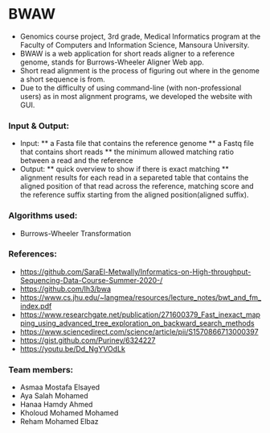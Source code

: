 # BWAW
* Genomics course project, 3rd grade, Medical Informatics program at the Faculty of Computers and Information Science, Mansoura University.
* BWAW is a web application for short reads aligner to a reference genome, stands for Burrows-Wheeler Aligner Web app.
* Short read alignment is the process of figuring out where in the genome a short sequence is from.
* Due to the difficulty of using command-line (with non-professional users) as in most alignment programs, we developed the website with GUI.

### Input & Output:
* Input: 
** a Fasta file that contains the reference genome
** a Fastq file that contains short reads
** the minimum allowed matching ratio between a read and the reference
* Output:
** quick overview to show if there is exact matching
** alignment results for each read in a separeted table that contains the aligned position of that read across the reference, matching score and the reference suffix starting from the aligned position(aligned suffix).

### Algorithms used:
* Burrows-Wheeler Transformation

### References:
* https://github.com/SaraEl-Metwally/Informatics-on-High-throughput-Sequencing-Data-Course-Summer-2020-/
* https://github.com/lh3/bwa
* https://www.cs.jhu.edu/~langmea/resources/lecture_notes/bwt_and_fm_index.pdf
* https://www.researchgate.net/publication/271600379_Fast_inexact_mapping_using_advanced_tree_exploration_on_backward_search_methods
* https://www.sciencedirect.com/science/article/pii/S1570866713000397
* https://gist.github.com/Puriney/6324227
* https://youtu.be/Dd_NgYVOdLk

### Team members:
* Asmaa Mostafa Elsayed
* Aya Salah Mohamed
* Hanaa Hamdy Ahmed
* Kholoud Mohamed Mohamed
* Reham Mohamed Elbaz
